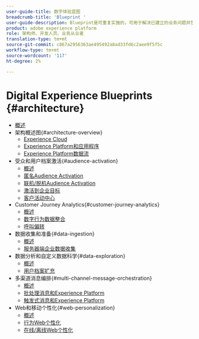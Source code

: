 ```yaml
---
user-guide-title: 数字体验蓝图
breadcrumb-title: 'Blueprint '
user-guide-description: Blueprint是可重复实施的，可用于解决已建立的业务问题并包含体系结构图、技术注意事项和相关文档链接。
product: adobe experience platform
role: 架构师、开发人员、业务从业者
translation-type: tm+mt
source-git-commit: c867a2956363ae495492a8ad33fd6c2aee9f5f5c
workflow-type: tm+mt
source-wordcount: '117'
ht-degree: 2%

---
```


# Digital Experience Blueprints {#architecture}

+ [概述](/help/blueprints/overview.md)
+ 架构概述图{#architecture-overview}
   + [Experience Cloud](/help/blueprints/experience-platform/experience-cloud.md)
   + [Experience Platform和应用程序](/help/blueprints/experience-platform/platform-applications.md)
   + [Experience Platform数据流](/help/blueprints/experience-platform/platform-data-flow.md)
+ 受众和用户档案激活{#audience-activation}
   + [概述](/help/blueprints/audience-activation/overview.md)
   + [匿名Audience Activation](/help/blueprints/audience-activation/anonymous.md)
   + [联机/脱机Audience Activation](/help/blueprints/audience-activation/online-offline.md)
   + [激活到企业目标](/help/blueprints/audience-activation/enterprise-destinations.md)
   + [客户活动中心](/help/blueprints/audience-activation/customer-activity.md)
+ Customer Journey Analytics{#customer-journey-analytics}
   + [概述](/help/blueprints/customer-journey-analytics/overview.md)
   + [数字行为数据整合](/help/blueprints/customer-journey-analytics/digital-behavioral-data-consolidation.md)
   + [呼叫偏转](/help/blueprints/customer-journey-analytics/call-deflect.md)
+ 数据收集和准备{#data-ingestion}
   + [概述](/help/blueprints/data-ingestion/overview.md)
   + [服务器端企业数据收集](/help/blueprints/data-ingestion/server-side-collection.md)
+ 数据分析和自定义数据科学{#data-exploration}
   + [概述](/help/blueprints/data-insights/overview.md)
   + [用户档案扩充](/help/blueprints/data-insights/data-science.md)
+ 多渠道消息编排{#multi-channel-message-orchestration}
   + [概述](/help/blueprints/multi-channel-message-orchestration/overview.md)
   + [批处理消息和Experience Platform](/help/blueprints/multi-channel-message-orchestration/batch-messaging.md)
   + [触发式消息和Experience Platform](/help/blueprints/multi-channel-message-orchestration/triggered-messaging.md)
+ Web和移动个性化{#web-personalization}
   + [概述](/help/blueprints/web-personalization/overview.md)
   + [行为Web个性化](/help/blueprints/web-personalization/behavioral.md)
   + [在线/离线Web个性化](/help/blueprints/web-personalization/online-offline.md)

